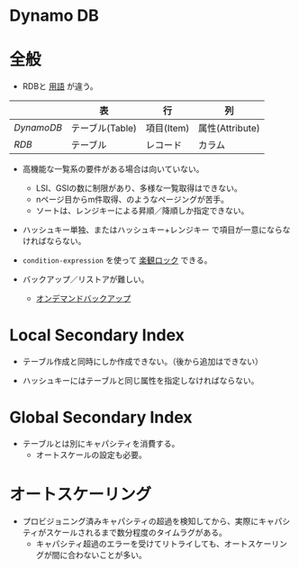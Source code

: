 Dynamo DB
====

# 全般

* RDBと [用語](https://docs.aws.amazon.com/ja_jp/amazondynamodb/latest/developerguide/HowItWorks.CoreComponents.html) が違う。

||表|行|列|
|----|----|----|----|
|*DynamoDB*|テーブル(Table)|項目(Item)|属性(Attribute)|
|*RDB*|テーブル|レコード|カラム|

* 高機能な一覧系の要件がある場合は向いていない。
  * LSI、GSIの数に制限があり、多様な一覧取得はできない。
  * nページ目からm件取得、のようなページングが苦手。
  * ソートは、レンジキーによる昇順／降順しか指定できない。

* ハッシュキー単独、またはハッシュキー+レンジキー で項目が一意にならなければならない。

* `condition-expression` を使って [楽観ロック](https://docs.aws.amazon.com/ja_jp/amazondynamodb/latest/developerguide/Expressions.ConditionExpressions.html#Expressions.ConditionExpressions.SimpleComparisons) できる。

* バックアップ／リストアが難しい。
  * [オンデマンドバックアップ](https://docs.aws.amazon.com/ja_jp/amazondynamodb/latest/developerguide/BackupRestore.html)

# Local Secondary Index

* テーブル作成と同時にしか作成できない。（後から追加はできない）

* ハッシュキーにはテーブルと同じ属性を指定しなければならない。

# Global Secondary Index

* テーブルとは別にキャパシティを消費する。
  * オートスケールの設定も必要。

# オートスケーリング

* プロビジョニング済みキャパシティの超過を検知してから、実際にキャパシティがスケールされるまで数分程度のタイムラグがある。
  * キャパシティ超過のエラーを受けてリトライしても、オートスケーリングが間に合わないことが多い。

